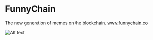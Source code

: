 # FunnyChain
The new generation of memes on the blockchain.
              www.funnychain.co
              
![Alt text](https://memegenerator.net/img/instances/500x/81095832/brace-yourselves-funnychain-is-coming.jpg)
